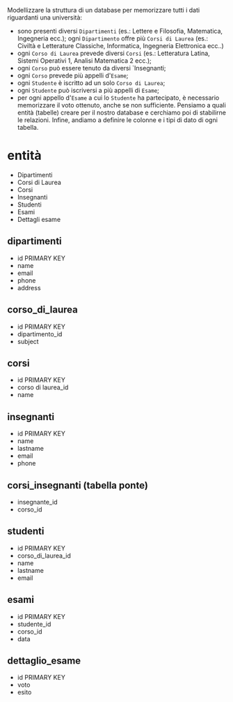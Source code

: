 Modellizzare la struttura di un database per memorizzare tutti i dati riguardanti una università:

- sono presenti diversi `Dipartimenti` (es.: Lettere e Filosofia, Matematica, Ingegneria ecc.);
ogni `Dipartimento` offre più `Corsi di Laurea` (es.: Civiltà e Letterature Classiche, Informatica, Ingegneria Elettronica ecc..)
- ogni `Corso di Laurea` prevede diversi `Corsi` (es.: Letteratura Latina, Sistemi Operativi 1, Analisi Matematica 2 ecc.);
- ogni `Corso` può essere tenuto da diversi `Insegnanti;
- ogni `Corso` prevede più appelli d'`Esame`;
- ogni `Studente` è iscritto ad un solo `Corso di Laurea`;
- ogni `Studente` può iscriversi a più appelli di `Esame`;
- per ogni appello d'`Esame` a cui lo `Studente` ha partecipato, è necessario memorizzare il voto ottenuto, anche se non sufficiente. Pensiamo a quali entità (tabelle) creare per il nostro database e cerchiamo poi di stabilirne le relazioni. Infine, andiamo a definire le colonne e i tipi di dato di ogni tabella.

# entità

- Dipartimenti
- Corsi di Laurea
- Corsi 
- Insegnanti
- Studenti
- Esami
- Dettagli esame


## dipartimenti

- id PRIMARY KEY
- name
- email
- phone
- address

## corso_di_laurea

- id PRIMARY KEY
- dipartimento_id 
- subject

## corsi

- id PRIMARY KEY
- corso di laurea_id
- name

## insegnanti

- id PRIMARY KEY
- name
- lastname
- email
- phone


## corsi_insegnanti (tabella ponte)
- insegnante_id
- corso_id


## studenti

- id PRIMARY KEY
- corso_di_laurea_id
- name
- lastname
- email

## esami
- id PRIMARY KEY
- studente_id
- corso_id
- data



## dettaglio_esame
- id PRIMARY KEY
- voto
- esito
